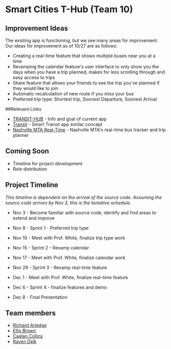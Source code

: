 # Smart Cities T-Hub (Team 10)

## Improvement Ideas
The existing app is functioning, but we see many areas for improvement.  Our ideas for improvement as of 10/27 are as follows:
- Creating a real-time feature that shows multiple buses near you at a time
- Revamping the calendar feature's user interface to only show you the days when you have a trip planned, makes for less scrolling through and easy access to trips
- Share feature that allows your friends to see the trip you've planned if they would like to join
- Automatic recalculation of new route if you miss your bus
- Preferred trip type: Shortest trip, Soonest Departure, Soonest Arrival

##Relevant Links
* [TRANSIT-HUB](http://thub.isis.vanderbilt.edu) - Info and goal of current app
* [Transit](https://transitapp.com) - Smart Transit app similar concept
* [Nashville MTA Real-Time](http://ride.nashvillemta.org) - Nashville MTA's real-time bus tracker and trip planner

## Coming Soon
* Timeline for project development
* Role distribution

## Project Timeline

*This timeline is dependent on the arrival of the source code. Assuming the source code arrives by Nov 3, this is the tentative schedule.*

* Nov 3 - Become familiar with source code, identify and find areas to extend and improve

* Nov 8 - Sprint 1 - Preferred trip type

* Nov 10 - Meet with Prof. White, finalize trip type work

* Nov 15 - Sprint 2 - Revamp calendar

* Nov 17 - Meet with Prof. White, finalize calendar work

* Nov 29 - Sprint 3 - Revamp real-time feature

* Dec 1 - Meet with Prof. White, finalize real-time feature

* Dec 6 - Sprint 4 - finalize features and demo

* Dec 8 - Final Presentation

## Team members

+ [Richard Arledge](richard.b.arledge@Vanderbilt.Edu)
+ [Ellis Brown](mailto:ellis.l.brown@vanderbilt.edu)
+ [Caelan Collins](mailto:caelan.p.collins@vanderbilt.edu)
+ [Raven Delk](mailto:raven.delk@vanderbilt.edu)